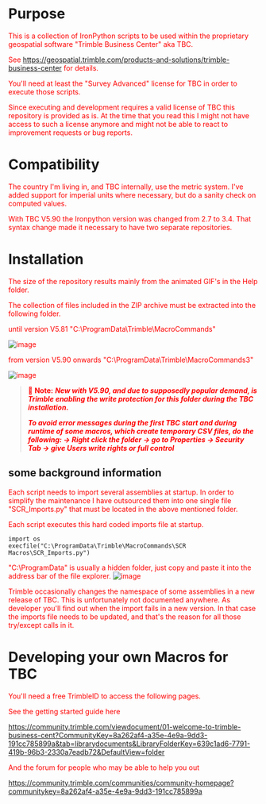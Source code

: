 # Purpose 
This is a collection of IronPython scripts to be used within the proprietary geospatial software "Trimble Business Center" aka TBC.

See https://geospatial.trimble.com/products-and-solutions/trimble-business-center for details.

You'll need at least the "Survey Advanced" license for TBC in order to execute those scripts.

Since executing and development requires a valid license of TBC this repository is provided as is. At the time that you read this I might not have access to such a license anymore and might not be able to react to improvement requests or bug reports.

# Compatibility
The country I'm living in, and TBC internally, use the metric system. I've added support for imperial units where necessary, but do a sanity check on computed values.

With TBC V5.90 the Ironpython version was changed from 2.7 to 3.4. That syntax change made it necessary to have two separate repositories.

# Installation
The size of the repository results mainly from the animated GIF's in the Help folder.

The collection of files included in the ZIP archive must be extracted into the following folder.

until version V5.81
"C:\ProgramData\Trimble\MacroCommands"

![image](https://github.com/RonnySchneider/SCR_Macros_Public/assets/112836384/f27db62c-169a-4261-9a22-12bd32f05954)


from version V5.90 onwards
"C:\ProgramData\Trimble\MacroCommands3"

![image](https://github.com/RonnySchneider/SCR_Macros_Public/assets/112836384/1f236359-a9ab-4a74-a9c9-83df6d98d596)

<style>p{color:red;}</style>

>:memo: **Note:** ***New with V5.90, and due to supposedly popular demand, is Trimble enabling the write protection for this folder during the TBC installation.***
>
>***To avoid error messages during the first TBC start and during runtime of some macros, which create temporary CSV files, do the following:
>-> Right click the folder
>-> go to Properties -> Security Tab -> give Users write rights or full control***


## some background information
Each script needs to import several assemblies at startup.
In order to simplify the maintenance I have outsourced them into one single file "SCR_Imports.py" that must be located in the above mentioned folder.

Each script executes this hard coded imports file at startup.
```python:
import os
execfile("C:\ProgramData\Trimble\MacroCommands\SCR Macros\SCR_Imports.py")
```


"C:\ProgramData\" is usually a hidden folder, just copy and paste it into the address bar of the file explorer.
![image](https://user-images.githubusercontent.com/112836384/233819444-0538e4cb-5e86-4597-8c1f-4b777be79245.png)

Trimble occasionally changes the namespace of some assemblies in a new release of TBC. This is unfortunately not documented anywhere. As developer you'll find out when the import fails in a new version. In that case the imports file needs to be updated, and that's the reason for all those try/except calls in it.

# Developing your own Macros for TBC
You'll need a free TrimbleID to access the following pages.

See the getting started guide here

https://community.trimble.com/viewdocument/01-welcome-to-trimble-business-cent?CommunityKey=8a262af4-a35e-4e9a-9dd3-191cc785899a&tab=librarydocuments&LibraryFolderKey=639c1ad6-7791-419b-96b3-2330a7eadb72&DefaultView=folder

And the forum for people who may be able to help you out

https://community.trimble.com/communities/community-homepage?communitykey=8a262af4-a35e-4e9a-9dd3-191cc785899a
